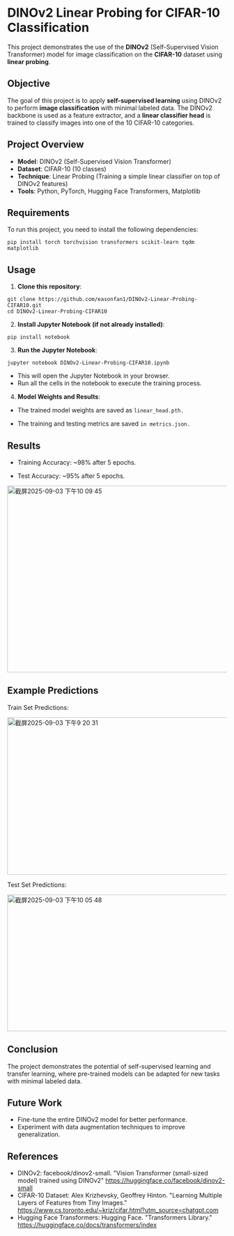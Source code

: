 # DINOv2 Linear Probing for CIFAR-10 Classification

This project demonstrates the use of the **DINOv2** (Self-Supervised Vision Transformer) model for image classification on the **CIFAR-10** dataset using **linear probing**.

## Objective
The goal of this project is to apply **self-supervised learning** using DINOv2 to perform **image classification** with minimal labeled data. The DINOv2 backbone is used as a feature extractor, and a **linear classifier head** is trained to classify images into one of the 10 CIFAR-10 categories.

## Project Overview
- **Model**: DINOv2 (Self-Supervised Vision Transformer)
- **Dataset**: CIFAR-10 (10 classes)
- **Technique**: Linear Probing (Training a simple linear classifier on top of DINOv2 features)
- **Tools**: Python, PyTorch, Hugging Face Transformers, Matplotlib

## Requirements
To run this project, you need to install the following dependencies:
```
pip install torch torchvision transformers scikit-learn tqdm matplotlib

```
## Usage
1. **Clone this repository**:
```
git clone https://github.com/easonfan1/DINOv2-Linear-Probing-CIFAR10.git
cd DINOv2-Linear-Probing-CIFAR10
```
2. **Install Jupyter Notebook (if not already installed)**:
```
pip install notebook
```
3. **Run the Jupyter Notebook**:
```
jupyter notebook DINOv2-Linear-Probing-CIFAR10.ipynb

```
  - This will open the Jupyter Notebook in your browser.
  - Run all the cells in the notebook to execute the training process.
4. **Model Weights and Results**:
    
  - The trained model weights are saved as ```linear_head.pth.```

  - The training and testing metrics are saved ```in metrics.json.```

## Results

  - Training Accuracy: ~98% after 5 epochs.

  - Test Accuracy: ~95% after 5 epochs.

<img width="587" height="429" alt="截屏2025-09-03 下午10 09 45" src="https://github.com/user-attachments/assets/b0db6e39-3b63-43f3-8b7b-222e7ab995e1" />

## Example Predictions

Train Set Predictions:

<img width="1184" height="362" alt="截屏2025-09-03 下午9 20 31" src="https://github.com/user-attachments/assets/e30318ea-9185-4d1e-9cf7-145d18b9ebf1" />

Test Set Predictions:

<img width="1023" height="314" alt="截屏2025-09-03 下午10 05 48" src="https://github.com/user-attachments/assets/2f6a36a4-28f2-4743-9ddc-040bff9c4d95" />

## Conclusion

The project demonstrates the potential of self-supervised learning and transfer learning, where pre-trained models can be adapted for new tasks with minimal labeled data.

## Future Work

  - Fine-tune the entire DINOv2 model for better performance.
  - Experiment with data augmentation techniques to improve generalization.

## References

  - DINOv2: facebook/dinov2-small. "Vision Transformer (small-sized model) trained using DINOv2" https://huggingface.co/facebook/dinov2-small
  - CIFAR-10 Dataset: Alex Krizhevsky, Geoffrey Hinton. "Learning Multiple Layers of Features from Tiny Images." https://www.cs.toronto.edu/~kriz/cifar.html?utm_source=chatgpt.com
  - Hugging Face Transformers: Hugging Face. "Transformers Library." https://huggingface.co/docs/transformers/index 

